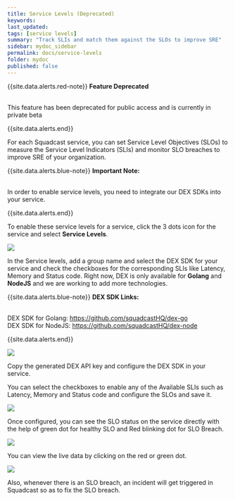 ```yaml
---
title: Service Levels (Deprecated)
keywords:
last_updated:
tags: [service levels]
summary: "Track SLIs and match them against the SLOs to improve SRE"
sidebar: mydoc_sidebar
permalink: docs/service-levels
folder: mydoc
published: false
---
```


{{site.data.alerts.red-note}}
<b>Feature Deprecated</b>
<br/><br/><p>This feature has been deprecated for public access and is currently in private beta</p>
{{site.data.alerts.end}}

For each Squadcast service, you can set Service Level Objectives (SLOs) to measure the Service Level Indicators (SLIs) and monitor SLO breaches to improve SRE of your organization.

{{site.data.alerts.blue-note}}
<b>Important Note:</b>
<br/><br/><p>In order to enable service levels, you need to integrate our DEX SDKs into your service.</p>
{{site.data.alerts.end}}

To enable these service levels for a service, click the 3 dots icon for the service and select **Service Levels**.

![](images/service_levels_1.png)

In the Service levels, add a group name and select the DEX SDK for your service and check the checkboxes for the corresponding SLIs like Latency, Memory and Status code. Right now, DEX is only available for **Golang** and **NodeJS** and we are working to add more technologies.

{{site.data.alerts.blue-note}}
<b>DEX SDK Links:</b>
<br/><br/><p>DEX SDK for Golang: <a href="https://github.com/squadcastHQ/dex-go" target="_blank">https://github.com/squadcastHQ/dex-go</a>
<br/>DEX SDK for NodeJS: <a href="https://github.com/squadcastHQ/dex-node" target="_blank">https://github.com/squadcastHQ/dex-node</a></p>
{{site.data.alerts.end}}

![](images/service_levels_2.png)

Copy the generated DEX API key and configure the DEX SDK in your service.

You can select the checkboxes to enable any of the Available SLIs such as Latency, Memory and Status code and configure the SLOs and save it.

![](images/service_levels_3.png)

Once configured, you can see the SLO status on the service directly with the help of green dot for healthy SLO and Red blinking dot for SLO Breach. 

![](images/service_levels_4.png)

You can view the live data by clicking on the red or green dot.

![](images/service_levels_5.png)

Also, whenever there is an SLO breach, an incident will get triggered in Squadcast so as to fix the SLO breach.
